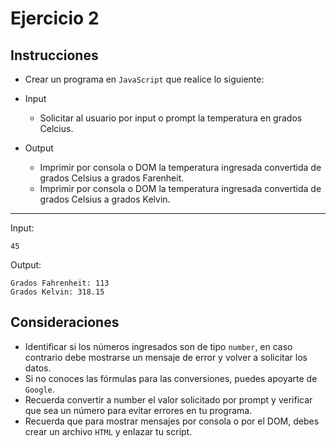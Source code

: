 # Ejercicio 2

## Instrucciones

- Crear un programa en `JavaScript` que realice lo siguiente:

- Input
  - Solicitar al usuario por input o prompt la temperatura en grados Celcius.
  


- Output
  - Imprimir por consola o DOM la temperatura ingresada convertida de grados Celsius a grados Farenheit.
  - Imprimir por consola o DOM la temperatura ingresada convertida de grados Celsius a grados Kelvin.

--- 

Input:
```
45
```
Output:
``` 
Grados Fahrenheit: 113
Grados Kelvin: 318.15
```

## Consideraciones


- Identificar si los números ingresados son de tipo `number`, en caso contrario debe mostrarse un mensaje de error y volver a solicitar los datos.
- Si no conoces las fórmulas para las conversiones, puedes apoyarte de `Google`.
- Recuerda convertir a number el valor solicitado por prompt y verificar que sea un número para evitar errores en tu programa.
- Recuerda que para mostrar mensajes por consola o por el DOM, debes crear un archivo `HTML` y enlazar tu script.

